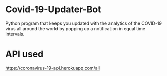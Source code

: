 # Covid-19-Updater-Bot
Python program that keeps you updated with the analytics of the COVID-19 virus all around the world by popping up a notification in equal time intervals.

# API used
https://coronavirus-19-api.herokuapp.com/all
